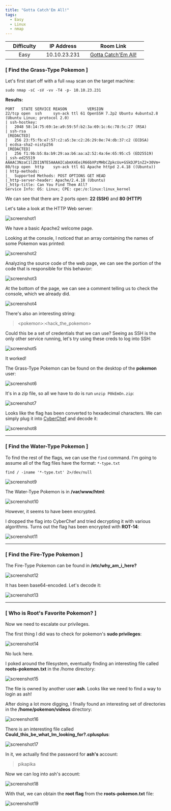```yaml
---
title: "Gotta Catch'Em All!"
tags:
  - Easy
  - Linux
  - nmap
---
```


|  | Difficulty |  |  IP Address   |  | Room Link |  |
|--| :--------: |--|:------------: |--| :--------:|--|
|  |    Easy    |  | 10.10.23.231  |  | [Gotta Catch'Em All!](https://tryhackme.com/room/pokemon) |  |

### [ Find the Grass-Type Pokemon  ]

Let's first start off with a full `nmap` scan on the target machine:

```
sudo nmap -sC -sV -vv -T4 -p- 10.10.23.231 
```

**Results:**

```
PORT   STATE SERVICE REASON         VERSION
22/tcp open  ssh     syn-ack ttl 61 OpenSSH 7.2p2 Ubuntu 4ubuntu2.8 (Ubuntu Linux; protocol 2.0)
| ssh-hostkey: 
|   2048 58:14:75:69:1e:a9:59:5f:b2:3a:69:1c:6c:78:5c:27 (RSA)
| ssh-rsa 
 [REDACTED]
|   256 23:f5:fb:e7:57:c2:a5:3e:c2:26:29:0e:74:db:37:c2 (ECDSA)
| ecdsa-sha2-nistp256  
 [REDACTED]
|   256 f1:9b:b5:8a:b9:29:aa:b6:aa:a2:52:4a:6e:65:95:c5 (ED25519)
|_ssh-ed25519 AAAAC3NzaC1lZDI1NTE5AAAAICabmX4EeiR66bXPzMHbCZpkcUu+GSkDJP1nZ2+30Vm+
80/tcp open  http    syn-ack ttl 61 Apache httpd 2.4.18 ((Ubuntu))
| http-methods: 
|_  Supported Methods: POST OPTIONS GET HEAD
|_http-server-header: Apache/2.4.18 (Ubuntu)
|_http-title: Can You Find Them All?
Service Info: OS: Linux; CPE: cpe:/o:linux:linux_kernel
```

We can see that there are 2 ports open: **22 (SSH)** and **80 (HTTP)** 

Let's take a look at the HTTP Web server:

![screenshot1](../assets/images/gotta_catch_em_all/screenshot1.png)

We have a basic Apache2 welcome page. 

Looking at the console, I noticed that an array containing the names of some Pokemon was printed:

![screenshot2](../assets/images/gotta_catch_em_all/screenshot2.png)

Analyzing the source code of the web page, we can see the portion of the code that is responsible for this behavior:

![screenshot3](../assets/images/gotta_catch_em_all/screenshot3.png)

At the bottom of the page, we can see a comment telling us to check the console, which we already did.

![screenshot4](../assets/images/gotta_catch_em_all/screenshot4.png)

There's also an interesting string:

> \<pokemon>:\<hack_the_pokemon> 

Could this be a set of credentials that we can use? Seeing as SSH is the only other service running, let's try using these creds to log into SSH:

![screenshot5](../assets/images/gotta_catch_em_all/screenshot5.png)

It worked!

The Grass-Type Pokemon can be found on the desktop of the **pokemon** user: 

![screenshot6](../assets/images/gotta_catch_em_all/screenshot6.png)

It's in a zip file, so all we have to do is run `unzip P0kEmOn.zip`:

![screenshot7](../assets/images/gotta_catch_em_all/screenshot7.png)

Looks like the flag has been converted to hexadecimal characters. We can simply plug it into [CyberChef](https://gchq.github.io/CyberChef/) and decode it:

![screenshot8](../assets/images/gotta_catch_em_all/screenshot8.png)

---

### [ Find the Water-Type Pokemon ]

To find the rest of the flags, we can use the `find` command. I'm going to assume all of the flag files have the format: `*-type.txt`

```
find / -iname '*-type.txt' 2>/dev/null
```

![screenshot9](../assets/images/gotta_catch_em_all/screenshot9.png)

The Water-Type Pokemon is in **/var/www/html**:

![screenshot10](../assets/images/gotta_catch_em_all/screenshot10.png)

However, it seems to have been encrypted.

I dropped the flag into CyberChef and tried decrypting it with various algorithms. Turns out the flag has been encrypted with **ROT-14**:

![screenshot11](../assets/images/gotta_catch_em_all/screenshot11.png)

---

### [ Find the Fire-Type Pokemon ]

The Fire-Type Pokemon can be found in **/etc/why_am_i_here?**

![screenshot12](../assets/images/gotta_catch_em_all/screenshot12.png)

It has been base64-encoded. Let's decode it:

![screenshot13](../assets/images/gotta_catch_em_all/screenshot13.png)

---

### [ Who is Root's Favorite Pokemon? ]

Now we need to escalate our privileges.

The first thing I did was to check for pokemon's **sudo privileges**:

![screenshot14](../assets/images/gotta_catch_em_all/screenshot14.png)

No luck here.

I poked around the filesystem, eventually finding an interesting file called **roots-pokemon.txt** in the /home directory:

![screenshot15](../assets/images/gotta_catch_em_all/screenshot15.png)

The file is owned by another user **ash**. Looks like we need to find a way to login as ash!

After doing a lot more digging, I finally found an interesting set of directories in the **/home/pokemon/videos** directory:

![screenshot16](../assets/images/gotta_catch_em_all/screenshot16.png)

There is an interesting file called **Could_this_be_what_Im_looking_for?.cplusplus**:

![screenshot17](../assets/images/gotta_catch_em_all/screenshot17.png)

In it, we actually find the password for **ash's** account:

> pikapika

Now we can log into ash's account:

![screenshot18](../assets/images/gotta_catch_em_all/screenshot18.png)

With that, we can obtain the **root flag** from the **roots-pokemon.txt** file:

![screenshot19](../assets/images/gotta_catch_em_all/screenshot19.png)
